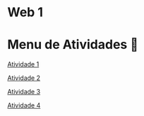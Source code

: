 # Web 1
# Menu de Atividades 🤖
[Atividade 1]( https://hayhay07.github.io/Atividade-01/)

[Atividade 2]( https://hayhay07.github.io/Atividade-2/)

[Atividade 3]( https://hayhay07.github.io/Atividade-3/)

[Atividade 4]( https://hayhay07.github.io/Atividade-4/)

